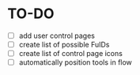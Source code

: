 # TO-DO

- [ ] add user control pages
- [ ] create list of possible FuIDs
- [ ] create list of control page icons
- [ ] automatically position tools in flow
